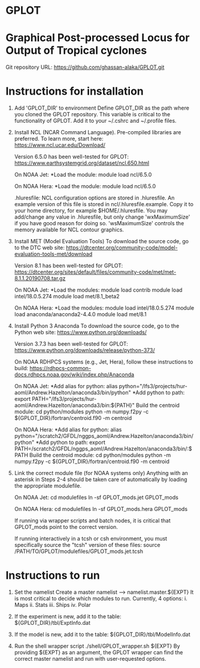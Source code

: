 # GPLOT
# Graphical Post-processed Locus for Output of Tropical cyclones

Git repository URL:  https://github.com/ghassan-alaka/GPLOT.git


# Instructions for installation

1. Add 'GPLOT_DIR' to environment
        Define GPLOT_DIR as the path where you cloned the GPLOT repository.
        This variable is critical to the functionality of GPLOT.
        Add it to your ~/.cshrc and ~/.profile files.


2. Install NCL (NCAR Command Language).
	Pre-compiled libraries are preferred. To learn more, start here:
		https://www.ncl.ucar.edu/Download/

	Version 6.5.0 has been well-tested for GPLOT:
		https://www.earthsystemgrid.org/dataset/ncl.650.html

	On NOAA Jet:
		*Load the module:	module load ncl/6.5.0

	On NOAA Hera:
		*Load the module:	module load ncl/6.5.0

	.hluresfile:
		NCL configuration options are stored in .hluresfile. An example version
		of this file is stored in ncl/.hluresfile.example. Copy it to your
		home directory, for example $HOME/.hluresfile. You may add/change any
		value in .hluresfile, but only change 'wxMaximumSize' if you have
		good reason for doing so. 'wsMaximumSize' controls the memory
		available for NCL contour graphics.


3. Install MET (Model Evaluation Tools)
	To download the source code, go to the DTC web site:
		https://dtcenter.org/community-code/model-evaluation-tools-met/download

	Version 8.1 has been well-tested for GPLOT:
		https://dtcenter.org/sites/default/files/community-code/met/met-8.1.1.20190708.tar.gz

	On NOAA Jet:
		*Load the modules:	module load contrib
					module load intel/18.0.5.274
					module load met/8.1_beta2

	On NOAA Hera:
		*Load the modules:	module load intel/18.0.5.274
					module load anaconda/anaconda2-4.4.0
					module load met/8.1

4. Install Python 3 Anaconda
	To download the source code, go to the Python web site:
		https://www.python.org/downloads/

	Version 3.7.3 has been well-tested for GPLOT:
		https://www.python.org/downloads/release/python-373/

	On NOAA RDHPCS systems (e.g., Jet, Hera), follow these instructions to build:
		https://rdhpcs-common-docs.rdhpcs.noaa.gov/wiki/index.php/Anaconda

	On NOAA Jet:
		*Add alias for python:	alias python="/lfs3/projects/hur-aoml/Andrew.Hazelton/anaconda3/bin/python"
		*Add python to path:	export PATH="/lfs3/projects/hur-aoml/Andrew.Hazelton/anaconda3/bin:${PATH}"
		Build the centroid module:
					cd python/modules
					python -m numpy.f2py -c ${GPLOT_DIR}/fortran/centroid.f90 -m centroid

	On NOAA Hera:
		*Add alias for python:	alias python="/scratch2/GFDL/nggps_aoml/Andrew.Hazelton/anaconda3/bin/python"
		*Add python to path:	export PATH=/scratch2/GFDL/nggps_aoml/Andrew.Hazelton/anaconda3/bin/:$PATH
		Build the centroid module:
					cd python/modules
					python -m numpy.f2py -c ${GPLOT_DIR}/fortran/centroid.f90 -m centroid


5. Link the correct module file (for NOAA systems only)
	Anything with an asterisk in Steps 2-4 should be taken care of automatically by loading
	the appropriate modulefile.

	On NOAA Jet:	cd modulefiles
			ln -sf GPLOT_mods.jet GPLOT_mods

	On NOAA Hera:	cd modulefiles
			ln -sf GPLOT_mods.hera GPLOT_mods

	If running via wrapper scripts and batch nodes, it is critical that GPLOT_mods point to the
	correct version.

	If running interactively in a tcsh or csh environment, you must specifically source the "tcsh"
	version of these files:
		source /PATH/TO/GPLOT/modulefiles/GPLOT_mods.jet.tcsh
	



# Instructions to run

1. Set the namelist
	Create a master namelist --> namelist.master.${EXPT}
	It is most critical to decide which modules to run. Currently, 4 options:
		i.   Maps
		ii.  Stats
		iii. Ships
		iv.  Polar

2. If the experiment is new, add it to the table:
	${GPLOT_DIR}/tbl/ExptInfo.dat

3. If the model is new, add it to the table:
	${GPLOT_DIR}/tbl/ModelInfo.dat

4. Run the shell wrapper script
	./shell/GPLOT_wrapper.sh ${EXPT}
	By providing ${EXPT} as an argument, the GPLOT wrapper can find the correct master namelist
	and run with user-requested options.

